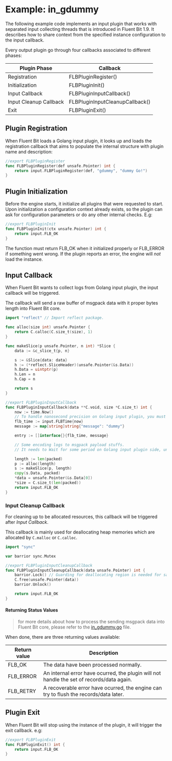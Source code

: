 # Example: in_gdummy

The following example code implements an input plugin that works with
separated input collecting threads that is introduced in Fluent Bit 1.9.
It describes how to share context from the
specified instance configuration to the input callback.

Every output plugin go through four callbacks associated to different phases:

| Plugin Phase           | Callback                        |
|------------------------|---------------------------------|
| Registration           | FLBPluginRegister()             |
| Initialization         | FLBPluginInit()                 |
| Input Callback         | FLBPluginInputCallback()        |
| Input Cleanup Callback | FLBPluginInputCleanupCallback() |
| Exit                   | FLBPluginExit()                 |

## Plugin Registration

When Fluent Bit loads a Golang input plugin, it looks up and loads the registration
callback that aims to populate the internal structure with plugin name and
description:

```go
//export FLBPluginRegister
func FLBPluginRegister(def unsafe.Pointer) int {
	return input.FLBPluginRegister(def, "gdummy", "dummy Go!")
}
```

## Plugin Initialization

Before the engine starts, it initialize all plugins that were requested to start.
Upon initialization a configuration context already exists,
so the plugin can ask for configuration parameters or do any other internal checks. E.g:

```go
//export FLBPluginInit
func FLBPluginInit(ctx unsafe.Pointer) int {
	return input.FLB_OK
}
```

The function must return FLB\_OK when it initialized properly or FLB\_ERROR if something went wrong. If the plugin reports an error, the engine will _not_ load the instance.

## Input Callback

When Fluent Bit wants to collect logs from Golang input plugin, the input callback will be triggered.

The callback will send a raw buffer of msgpack data with it proper bytes length into Fluent Bit core.

```go
import "reflect" // Import reflect package.

func alloc(size int) unsafe.Pointer {
	return C.calloc(C.size_t(size), 1)
}

func makeSlice(p unsafe.Pointer, n int) *Slice {
	data := &c_slice_t{p, n}

	s := &Slice{data: data}
	h := (*reflect.SliceHeader)(unsafe.Pointer(&s.Data))
	h.Data = uintptr(p)
	h.Len = n
	h.Cap = n

	return s
}

//export FLBPluginInputCallback
func FLBPluginInputCallback(data **C.void, size *C.size_t) int {
	now := time.Now()
	// To handle nanosecond precision on Golang input plugin, you must wrap up time instances with input.FLBTime type.
	flb_time := input.FLBTime{now}
	message := map[string]string{"message": "dummy"}

	entry := []interface{}{flb_time, message}

	// Some encoding logs to msgpack payload stuffs.
	// It needs to Wait for some period on Golang input plugin side, until the new records are emitted.

	length := len(packed)
	p := alloc(length)
	s := makeSlice(p, length)
	copy(s.Data, packed)
	*data = unsafe.Pointer(&s.Data[0])
	*size = C.size_t(len(packed))
	return input.FLB_OK
}
```

### Input Cleanup Callback

For cleaning up to be allocated resources, this callback will be triggered after _Input Callback_.

This callback is mainly used for deallocating heap memories which are allocated by `C.malloc` or `C.calloc`.

```go
import "sync"

var barrior sync.Mutex

//export FLBPluginInputCleanupCallback
func FLBPluginInputCleanupCallback(data unsafe.Pointer) int {
	barrior.Lock() // Guarding for deallocating region is needed for safety.
	C.free(unsafe.Pointer(data))
	barrior.Unlock()

	return input.FLB_OK
}
```

#### Returning Status Values

> for more details about how to process the sending msgpack data into Fluent Bit core, please refer to the [in_gdummy.go](in_gdummy.go) file.

When done, there are three returning values available:

| Return value  | Description                                    |
|---------------|------------------------------------------------|
| FLB\_OK       | The data have been processed normally.         |
| FLB\_ERROR    | An internal error have ocurred, the plugin will not handle the set of records/data again. |
| FLB\_RETRY    | A recoverable error have ocurred, the engine can try to flush the records/data later.|


## Plugin Exit

When Fluent Bit will stop using the instance of the plugin, it will trigger the exit callback. e.g:

```go
//export FLBPluginExit
func FLBPluginExit() int {
	return input.FLB_OK
}
```
